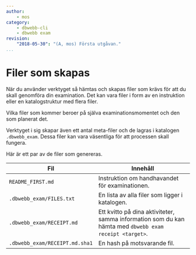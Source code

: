 ```yaml
---
author:
    - mos
category:
    - dbwebb-cli
    - dbwebb exam
revision:
    "2018-05-30": "(A, mos) Första utgåvan."
...
```

Filer som skapas
==================================

När du använder verktyget så hämtas och skapas filer som krävs för att du skall genomföra din examination. Det kan vara filer i form av en instruktion eller en katalogstruktur med flera filer.

Vilka filer som kommer beroer på själva examinationsmomentet och den som planerat det.

Verktyget i sig skapar även ett antal meta-filer och de lagras i katalogen `.dbwebb_exam`. Dessa filer kan vara väsentliga för att processen skall fungera.

Här är ett par av de filer som genereras.

| Fil                            | Innehåll                                |
|--------------------------------|-----------------------------------------|
| `README_FIRST.md`              | Instruktion om handhavandet för examinationen. |
| `.dbwebb_exam/FILES.txt`       | En lista av alla filer som ligger i katalogen. |
| `.dbwebb_exam/RECEIPT.md`      | Ett kvitto på dina aktiviteter, samma information som du kan hämta med `dbwebb exam receipt <target>`. |
| `.dbwebb_exam/RECEIPT.md.sha1` | En hash på motsvarande fil. | 
